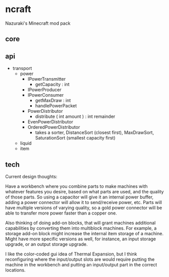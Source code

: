 ncraft
======

Nazuraki's Minecraft mod pack


core
----


api
---
- transport
  - power
    - IPowerTransmitter
      - getCapacity : int
    - IPowerProducer
    - IPowerConsumer
      - getMaxDraw : int
      - handlePowerPacket
    - PowerDistributor
      - distribute ( int amount ) : int remainder
    - EvenPowerDistributor
    - OrderedPowerDistributor
      - takes a sorter, DistanceSort (closest first), MaxDrawSort, SaturationSort (smallest capacity first)
  - liquid
  - item

tech
----

Current design thoughts:

Have a workbench where you combine parts to make machines with whatever features you desire, based on what parts
are used, and the quality of those parts. So using a capacitor will give it an internal power buffer, adding a
power connector will allow it to send/receive power, etc. Parts will have multiple versions of varying quality,
so a gold power connector will be able to transfer more power faster than a copper one.

Also thinking of doing add-on blocks, that will grant machines additional capabilities by converting them into
multiblock machines. For example, a storage add-on block might increase the internal item storage of a machine.
Might have more specific versions as well, for instance, an input storage upgrade, or an output storage upgrade.

I like the color-coded gui idea of Thermal Expansion, but I think reconfiguring where the input/output slots are
would require putting the machine in the workbench and putting an input/output part in the correct locations.
